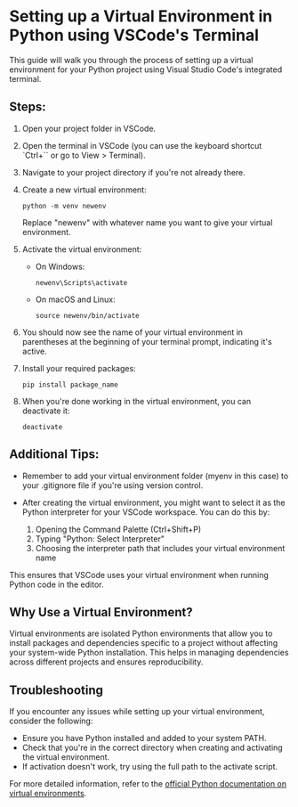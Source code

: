 # Setting up a Virtual Environment in Python using VSCode's Terminal

This guide will walk you through the process of setting up a virtual environment for your Python project using Visual Studio Code's integrated terminal.

## Steps:

1. Open your project folder in VSCode.

2. Open the terminal in VSCode (you can use the keyboard shortcut `Ctrl+`` or go to View > Terminal).

3. Navigate to your project directory if you're not already there.

4. Create a new virtual environment:
   ```
   python -m venv newenv
   ```
   Replace "newenv" with whatever name you want to give your virtual environment.

5. Activate the virtual environment:
   - On Windows:
     ```
     newenv\Scripts\activate
     ```
   - On macOS and Linux:
     ```
     source newenv/bin/activate
     ```

6. You should now see the name of your virtual environment in parentheses at the beginning of your terminal prompt, indicating it's active.

7. Install your required packages:
   ```
   pip install package_name
   ```

8. When you're done working in the virtual environment, you can deactivate it:
   ```
   deactivate
   ```

## Additional Tips:

- Remember to add your virtual environment folder (myenv in this case) to your .gitignore file if you're using version control.

- After creating the virtual environment, you might want to select it as the Python interpreter for your VSCode workspace. You can do this by:
  1. Opening the Command Palette (Ctrl+Shift+P)
  2. Typing "Python: Select Interpreter"
  3. Choosing the interpreter path that includes your virtual environment name

This ensures that VSCode uses your virtual environment when running Python code in the editor.

## Why Use a Virtual Environment?

Virtual environments are isolated Python environments that allow you to install packages and dependencies specific to a project without affecting your system-wide Python installation. This helps in managing dependencies across different projects and ensures reproducibility.

## Troubleshooting

If you encounter any issues while setting up your virtual environment, consider the following:

- Ensure you have Python installed and added to your system PATH.
- Check that you're in the correct directory when creating and activating the virtual environment.
- If activation doesn't work, try using the full path to the activate script.

For more detailed information, refer to the [official Python documentation on virtual environments](https://docs.python.org/3/tutorial/venv.html).
